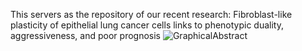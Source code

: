 This servers as the repository of our recent research: Fibroblast-like plasticity of epithelial lung cancer cells links to phenotypic duality, aggressiveness, and poor prognosis
![GraphicalAbstract](https://github.com/user-attachments/assets/61d5ccaf-a8b7-46ec-8a8a-3285f60ab4cf)
